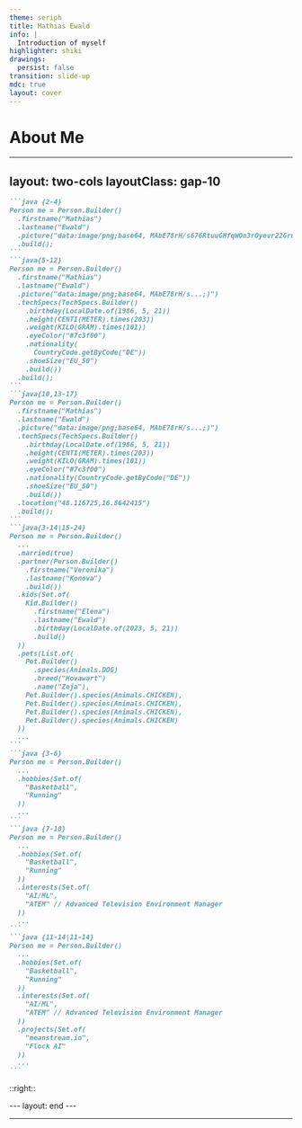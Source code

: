 ```yaml
---
theme: seriph
title: Mathias Ewald
info: |
  Introduction of myself
highlighter: shiki
drawings:
  persist: false
transition: slide-up
mdc: true
layout: cover
---
```

# About Me
---
layout: two-cols
layoutClass: gap-10
---

<style>
.slidev-code {
  overflow-y: auto;
}
</style>

````md magic-move {at:1}
```java {2-4}
Person me = Person.Builder()
  .firstname("Mathias")
  .lastname("Ewald")
  .picture("data:image/png;base64, MAbE78rH/s676RtuuGHfqWOn3rOyevr22GrujM30lyIw7j179+zZPzMdysO5edFY0vHFqGVTJRKe")
  .build();
```
```java{5-12}
Person me = Person.Builder()
  .firstname("Mathias")
  .lastname("Ewald")
  .picture("data:image/png;base64, MAbE78rH/s...;)")
  .techSpecs(TechSpecs.Builder()
    .birthday(LocalDate.of(1986, 5, 21))
    .height(CENTI(METER).times(203))
    .weight(KILO(GRAM).times(101))
    .eyeColor("#7c3f00")
    .nationality(
      CountryCode.getByCode("DE"))
    .shoeSize("EU_50")
    .build())
  .build();
```
```java{10,13-17}
Person me = Person.Builder()
  .firstname("Mathias")
  .lastname("Ewald")
  .picture("data:image/png;base64, MAbE78rH/s...;)")
  .techSpecs(TechSpecs.Builder()
    .birthday(LocalDate.of(1986, 5, 21))
    .height(CENTI(METER).times(203))
    .weight(KILO(GRAM).times(101))
    .eyeColor("#7c3f00")
    .nationality(CountryCode.getByCode("DE"))
    .shoeSize("EU_50")
    .build())
  .location("48.116725,16.8642415")
  .build();
```
```java{3-14|15-24}
Person me = Person.Builder()
  ...
  .married(true)
  .partner(Person.Builder()
    .firstname("Veronika")
    .lastname("Konova")
    .build())
  .kids(Set.of(
    Kid.Builder()
      .firstname("Elena")
      .lastname("Ewald")
      .birthday(LocalDate.of(2023, 5, 21))
      .build()
  ))
  .pets(List.of(
    Pet.Builder()
      .species(Animals.DOG)
      .breed("Hovawart")
      .name("Zoja"),
    Pet.Builder().species(Animals.CHICKEN),
    Pet.Builder().species(Animals.CHICKEN),
    Pet.Builder().species(Animals.CHICKEN),
    Pet.Builder().species(Animals.CHICKEN)
  ))
  ...
```
```java {3-6}
Person me = Person.Builder()
  ...
  .hobbies(Set.of(
    "Basketball",
    "Running"
  ))
  ...
```
```java {7-10}
Person me = Person.Builder()
  ...
  .hobbies(Set.of(
    "Basketball",
    "Running"
  ))
  .interests(Set.of(
    "AI/ML",
    "ATEM" // Advanced Television Environment Manager
  ))
  ...
```
```java {11-14|11-14}
Person me = Person.Builder()
  ...
  .hobbies(Set.of(
    "Basketball",
    "Running"
  ))
  .interests(Set.of(
    "AI/ML",
    "ATEM" // Advanced Television Environment Manager
  ))
  .projects(Set.of(
    "meanstream.io",
    "Flock AI"
  ))
  ...
```
````

::right::

<div style="display: flex; flex-direction: column; justify-content: start; align-items: center; gap: 24px;">
  <v-switch>
    <template #0>
      <img src="/me.png" width="200px" /> 
      <Arrow x1="490" y1="110" x2="650" y2="120"/>
    </template>
    <template #1>
      <Arrow x1="240" y1="200" x2="670" y2="60"/>
      <div style="display: flex; flex-direction: column; justify-content: start; align-items: center; gap: 24px;">
      <span style="background-color: #7c3f00; padding: 5px;">#7c3f00</span>
      <iframe src="https://www.google.com/maps/embed?pb=!1m18!1m12!1m3!1d332104.0750265451!2d10.804097862440315!3d49.43607365304772!2m3!1f0!2f0!3f0!3m2!1i1024!2i768!4f13.1!3m3!1m2!1s0x479f57aeb5b61cd3%3A0xdd5daf85a98c21b7!2sNuremberg%2C%20Germany!5e0!3m2!1sen!2sat!4v1716575105035!5m2!1sen!2sat" width="300" height="200" style="border:0;" allowfullscreen="" loading="lazy" referrerpolicy="no-referrer-when-downgrade"></iframe>
      </div>
    </template>
    <template #2>
      <Arrow x1="320" y1="275" x2="550" y2="200"/>
      <iframe src="https://www.google.com/maps/embed?pb=!1m18!1m12!1m3!1d42618.61740696384!2d16.8642414523324!3d48.116724970906!2m3!1f0!2f0!3f0!3m2!1i1024!2i768!4f13.1!3m3!1m2!1s0x476cf5a1e636104b%3A0xb7ef635f6118f90b!2s2405%20Bad%20Deutsch-Altenburg!5e0!3m2!1sen!2sat!4v1716575589561!5m2!1sen!2sat" width="300" height="200" style="border:0;" allowfullscreen="" loading="lazy" referrerpolicy="no-referrer-when-downgrade"></iframe>
    </template>
    <template #3>
      <Carousel width="400px" :interval="2000" :sources="['/private/20240414_192500.jpg', '/private/20240414_192529.jpg', '/private/20240424_192010.png', '/private/20240501_154311.jpg', '/private/20240504_170406.jpg', '/private/20240524_163017.jpg']"></Carousel>
    </template>
    <template #4>
      <Carousel width="400px" :interval="2000" :sources="['/private/20240414_192500.jpg', '/private/20240414_192529.jpg', '/private/20240424_192010.png', '/private/20240501_154311.jpg', '/private/20240504_170406.jpg', '/private/20240524_163017.jpg']"></Carousel>
    </template>
    <template #5>
      <div style="display: flex; flex-direction: row; gap: 10px; justify-content: center; align-items: start;">
        <img src="/running.jpg" width="200px">
        <img src="/bball.png" width="200px" height="100px">
      </div>
    </template>
    <template #6>
      <SlidevVideo autoplay style="width: 100%">
        <source src="/switcher.hd.1080p.mp4" type="video/mp4" />
        <p>
          Your browser does not support videos. You may download it
          <a href="/switcher.hd.1080p.mp4">here</a>.
        </p>
      </SlidevVideo>
    </template>
    <template #7>
    <div style="display: flex; flex-direction: row; justify-content: center; align-items: start;">
      <div style="position: relative; width: 400px; height: 250px;">
        <img style="position: absolute; z-index: 0; width: 400px; left: 50%; top: 50%; transform: rotate(1deg) translate(-50%, -50%);" src="/meanstream.png">
      </div>
    </div>
    </template>
    <template #8>
    <div style="display: flex; flex-direction: row; justify-content: center; align-items: start;">
      <div style="position: relative; width: 400px; height: 250px;">
        <img style="position: absolute; z-index: 0; width: 400px; left: 50%; top: 50%; transform: rotate(1deg) translate(-50%, -50%);" src="/meanstream.png">
        <img style="position: absolute; z-index: 1; width: 400px; left: 50%; top: 50%; transform: rotate(-1deg) translate(-50%, -50%);" src="/flockai.png">
      </div>
    </div>
    </template>
  </v-switch>
</div>
---
layout: end
---

---